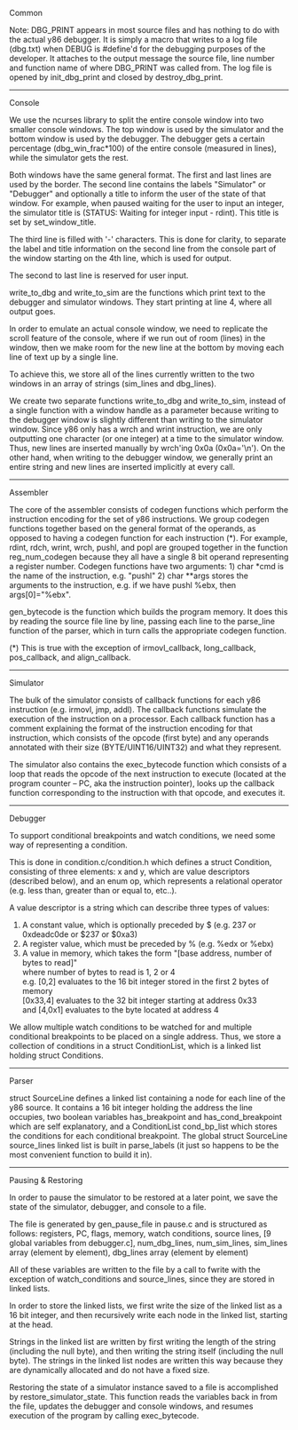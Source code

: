 Common

Note: DBG_PRINT appears in most source files and has nothing to do with the actual y86 debugger. It is simply a macro that writes to a log file (dbg.txt) when DEBUG is #define'd for the debugging purposes of the developer. It attaches to the output message the source file, line number and function name of where DBG_PRINT was called from. The log file is opened by init_dbg_print and closed by destroy_dbg_print.


-----------------------------------------------------------------

Console

We use the ncurses library to split the entire console window into two smaller console windows. The top window is used by the simulator and the bottom window is used by the debugger. The debugger gets a certain percentage (dbg_win_frac*100) of the entire console (measured in lines), while the simulator gets the rest.

Both windows have the same general format. The first and last lines are used by the border. The second line contains the labels "Simulator" or "Debugger" and optionally a title to inform the user of the state of that window. For example, when paused waiting for the user to input an integer, the simulator title is (STATUS: Waiting for integer input - rdint). This title is set by set_window_title.

The third line is filled with '-' characters. This is done for clarity, to separate the label and title information on the second line from the console part of the window starting on the 4th line, which is used for output.

The second to last line is reserved for user input.

write_to_dbg and write_to_sim are the functions which print text to the debugger and simulator windows. They start printing at line 4, where all output goes.

In order to emulate an actual console window, we need to replicate the scroll feature of the console, where if we run out of room (lines) in the window, then we make room for the new line at the bottom by moving each line of text up by a single line.

To achieve this, we store all of the lines currently written to the two windows in an array of strings (sim_lines and dbg_lines).

We create two separate functions write_to_dbg and write_to_sim, instead of a single function with a window handle as a parameter because writing to the debugger window is slightly different than writing to the simulator window. Since y86 only has a wrch and wrint instruction, we are only outputting one character (or one integer) at a time to the simulator window. Thus, new lines are inserted manually by wrch'ing 0x0a (0x0a='\n'). On the other hand, when writing to the debugger window, we generally print an entire string and new lines are inserted implicitly at every call.


-----------------------------------------------------------------

Assembler

The core of the assembler consists of codegen functions which perform the instruction encoding for the set of y86 instructions. We group codegen functions together based on the general format of the operands, as opposed to having a codegen function for each instruction (\*). For example, rdint, rdch, wrint, wrch, pushl, and popl are grouped together in the function reg_num_codegen because they all have a single 8 bit operand representing a register number. Codegen functions have two arguments: 1) char *cmd is the name of the instruction, e.g. "pushl" 2) char **args stores the arguments to the instruction, e.g. if we have pushl %ebx, then args[0]="%ebx".

gen_bytecode is the function which builds the program memory. It does this by reading the source file line by line, passing each line to the parse_line function of the parser, which in turn calls the appropriate codegen function.  

(*) This is true with the exception of irmovl_callback, long_callback, pos_callback, and align_callback.


-----------------------------------------------------------------

Simulator

The bulk of the simulator consists of callback functions for each y86 instruction (e.g. irmovl, jmp, addl). The callback functions simulate the execution of the instruction on a processor. Each callback function has a comment explaining the format of the instruction encoding for that instruction, which consists of the opcode (first byte) and any operands annotated with their size (BYTE/UINT16/UINT32) and what they represent.

The simulator also contains the exec_bytecode function which consists of a loop that reads the opcode of the next instruction to execute (located at the program counter – PC, aka the instruction pointer), looks up the callback function corresponding to the instruction with that opcode, and executes it.


-----------------------------------------------------------------

Debugger

To support conditional breakpoints and watch conditions, we need some way of representing a condition.

This is done in condition.c/condition.h which defines a struct Condition, consisting of three elements: x and y, which are value descriptors (described below), and an enum op, which represents a relational operator (e.g. less than, greater than or equal to, etc..). 

A value descriptor is a string which can describe three types of values:
 1. A constant value, which is optionally preceded by $ (e.g. 237 or 0xdeadc0de or $237 or $0xa3)
 2. A register value, which must be preceded by % (e.g. %edx or %ebx)
 3. A value in memory, which takes the form "[base address, number of bytes to read]"  
         where number of bytes to read is 1, 2 or 4  
	 e.g. [0,2] evaluates to the 16 bit integer stored in the first 2 bytes of memory  
	      [0x33,4] evaluates to the 32 bit integer starting at address 0x33  
          and [4,0x1] evaluates to the byte located at address 4  

We allow multiple watch conditions to be watched for and multiple conditional breakpoints to be placed on a single address. Thus, we store a collection of conditions in a struct ConditionList, which is a linked list holding struct Conditions.


-----------------------------------------------------------------

Parser

struct SourceLine defines a linked list containing a node for each line of the y86 source. It contains a 16 bit integer holding the address the line occupies, two boolean variables has_breakpoint and has_cond_breakpoint which are self explanatory, and a ConditionList cond_bp_list which stores the conditions for each conditional breakpoint. The global struct SourceLine source_lines linked list is built in parse_labels (it just so happens to be the most convenient function to build it in).


-----------------------------------------------------------------

Pausing & Restoring

In order to pause the simulator to be restored at a later point, we save the state of the simulator, debugger, and console to a file.

The file is generated by gen_pause_file in pause.c and is structured as follows: 
 registers, PC, flags, memory, watch conditions, source lines, [9 global variables from debugger.c],
 num_dbg_lines, num_sim_lines, sim_lines array (element by element), dbg_lines array (element by element)

All of these variables are written to the file by a call to fwrite with the exception of watch_conditions and source_lines, since they are stored in linked lists.

In order to store the linked lists, we first write the size of the linked list as a 16 bit integer, and then recursively write each node in the linked list, starting at the head.

Strings in the linked list are written by first writing the length of the string (including the null byte), and then writing the string itself (including the null byte). The strings in the linked list nodes are written this way because they are dynamically allocated and do not have a fixed size.

Restoring the state of a simulator instance saved to a file is accomplished by restore_simulator_state. This function reads the variables back in from the file, updates the debugger and console windows, and resumes execution of the program by calling exec_bytecode.
